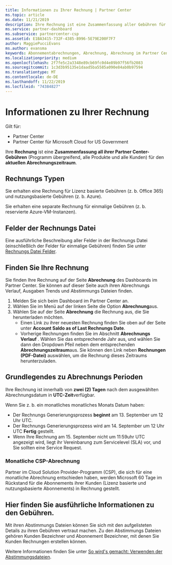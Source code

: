 ```yaml
---
title: Informationen zu Ihrer Rechnung | Partner Center
ms.topic: article
ms.date: 11/21/2019
description: Ihre Rechnung ist eine Zusammenfassung aller Gebühren für Partner Center (Programm-, Produkt-und Kunden übergreifend) für die aktuelle monatliche Zeit.
ms.service: partner-dashboard
ms.subservice: partnercenter-csp
ms.assetid: E1BA3415-732F-4385-8996-5E79E200F7F7
author: MaggiePucciEvans
ms.author: evansma
keywords: Abonnementabrechnungen, Abrechnung, Abrechnung im Partner Center, Partner Center-Abrechnung, meine Rechnung lesen, Rechnung, Rechnung für Partner Center, CSP-Abrechnung, wo ist meine Rechnung?
ms.localizationpriority: medium
ms.openlocfilehash: 2f7fe5c2a3348e89cb69fc0d4e89b97f56fb2083
ms.sourcegitcommit: 1c3d3b95135e1daad5ba5585a090e84ab0b97594
ms.translationtype: MT
ms.contentlocale: de-DE
ms.lasthandoff: 11/22/2019
ms.locfileid: "74384827"
---
```

# <a name="read-your-bill"></a>Informationen zu Ihrer Rechnung

Gilt für:

- Partner Center
- Partner Center für Microsoft Cloud for US Government

Ihre **Rechnung** ist eine **Zusammenfassung all ihrer Partner Center-Gebühren** (Programm übergreifend, alle Produkte und alle Kunden) für den **aktuellen Abrechnungszeitraum**.

## <a name="invoice-types"></a>Rechnungs Typen

Sie erhalten eine Rechnung für Lizenz basierte Gebühren (z. b. Office 365) und nutzungsbasierte Gebühren (z. b. Azure).

Sie erhalten eine separate Rechnung für einmalige Gebühren (z. b. reservierte Azure-VM-Instanzen).

## <a name="invoice-file-fields"></a>Felder der Rechnungs Datei

Eine ausführliche Beschreibung aller Felder in der Rechnungs Datei (einschließlich der Felder für einmalige Gebühren) finden Sie unter [Rechnungs Datei Felder](invoice-file.md).

## <a name="find-your-bill"></a>Finden Sie Ihre Rechnung

Sie finden Ihre Rechnung auf der Seite **Abrechnung** des Dashboards im Partner Center. Sie können auf dieser Seite auch ihren Abrechnungs Verlauf, Ausgaben Trends und Abstimmungs Dateien finden.

1. Melden Sie sich beim Dashboard im Partner Center an.
2. Wählen Sie im Menü auf der linken Seite die Option **Abrechnung**aus.
3. Wählen Sie auf der Seite **Abrechnung** die Rechnung aus, die Sie herunterladen möchten.
    - Einen Link zu ihrer neuesten Rechnung finden Sie oben auf der Seite unter **Account Saldo as of Last Rechnungs Date**.
    - Vorherige Rechnungen finden Sie im Abschnitt **Abrechnungs Verlauf** . Wählen Sie das entsprechende Jahr aus, und wählen Sie dann den Dropdown Pfeil neben dem entsprechenden **Abrechnungszeitraum**aus. Sie können den Link neben **Rechnungen (PDF-Datei)** auswählen, um die Rechnung dieses Zeitraums herunterzuladen.

## <a name="understand-billing-periods"></a>Grundlegendes zu Abrechnungs Perioden

Ihre Rechnung ist innerhalb von **zwei (2) Tagen** nach dem ausgewählten Abrechnungsdatum in **UTC-Zeit**verfügbar.

Wenn Sie z. b. ein monatliches monatliches Monats Datum haben:

- Der Rechnungs Generierungsprozess **beginnt** am 13. September um 12 Uhr UTC.
- Der Rechnungs Generierungsprozess wird am 14. September um 12 Uhr UTC **Fertig** gestellt.
- Wenn Ihre Rechnung am 15. September nicht um 11:59uhr UTC angezeigt wird, liegt ihr Vereinbarung zum Servicelevel (SLA) vor, und Sie sollten eine Service Request.

### <a name="csp-monthly-billing"></a>Monatliche CSP-Abrechnung

Partner im Cloud Solution Provider-Programm (CSP), die sich für eine monatliche Abrechnung entschieden haben, werden Microsoft 60 Tage im Rückstand für die Abonnements ihrer Kunden (Lizenz basierte und nutzungsbasierte Abonnements) in Rechnung gestellt.

## <a name="find-itemized-details-for-charges"></a>Hier finden Sie ausführliche Informationen zu den Gebühren.

Mit ihren Abstimmungs Dateien können Sie sich mit den aufgelisteten Details zu ihren Gebühren vertraut machen. Zu den Abstimmungs Dateien gehören Kunden Bezeichner und Abonnement Bezeichner, mit denen Sie Kunden Rechnungen erstellen können.

Weitere Informationen finden Sie unter [So wird's gemacht: Verwenden der Abstimmungsdateien](use-the-reconciliation-files.md).
